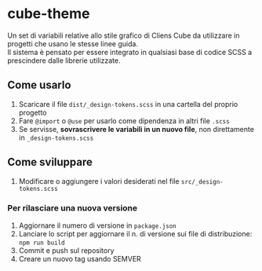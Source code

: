 # cube-theme

Un set di variabili relative allo stile grafico di Cliens Cube da utilizzare in progetti che usano le stesse linee guida.  
Il sistema è pensato per essere integrato in qualsiasi base di codice SCSS a prescindere dalle librerie utilizzate.

## Come usarlo

1. Scaricare il file `dist/_design-tokens.scss` in una cartella del proprio progetto
1. Fare `@import` o `@use` per usarlo come dipendenza in altri file `.scss`
1. Se servisse, **sovrascrivere le variabili in un nuovo file**, non direttamente in `_design-tokens.scss`

## Come sviluppare

1. Modificare o aggiungere i valori desiderati nel file `src/_design-tokens.scss`

### Per rilasciare una nuova versione

1. Aggiornare il numero di versione in `package.json`
1. Lanciare lo script per aggiornare il n. di versione sui file di distribuzione:  
    `npm run build`
1. Commit e push sul repository
1. Creare un nuovo tag usando SEMVER    